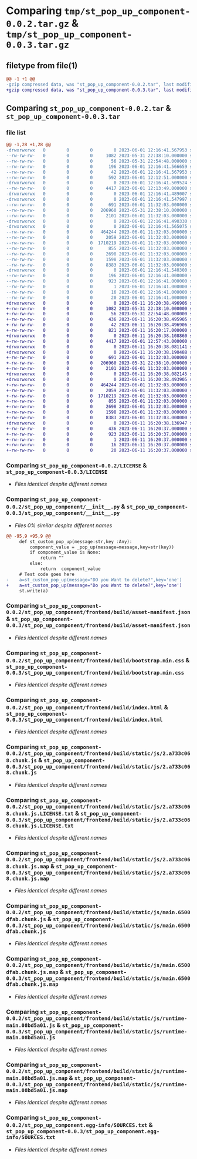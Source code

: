 # Comparing `tmp/st_pop_up_component-0.0.2.tar.gz` & `tmp/st_pop_up_component-0.0.3.tar.gz`

## filetype from file(1)

```diff
@@ -1 +1 @@
-gzip compressed data, was "st_pop_up_component-0.0.2.tar", last modified: Thu Jun  1 12:16:41 2023, max compression
+gzip compressed data, was "st_pop_up_component-0.0.3.tar", last modified: Sun Jun 11 16:20:38 2023, max compression
```

## Comparing `st_pop_up_component-0.0.2.tar` & `st_pop_up_component-0.0.3.tar`

### file list

```diff
@@ -1,28 +1,28 @@
-drwxrwxrwx   0        0        0        0 2023-06-01 12:16:41.567953 st_pop_up_component-0.0.2/
--rw-rw-rw-   0        0        0     1082 2023-05-31 22:38:10.000000 st_pop_up_component-0.0.2/LICENSE
--rw-rw-rw-   0        0        0       56 2023-05-31 22:54:48.000000 st_pop_up_component-0.0.2/MANIFEST.in
--rw-rw-rw-   0        0        0      196 2023-06-01 12:16:41.566659 st_pop_up_component-0.0.2/PKG-INFO
--rw-rw-rw-   0        0        0       42 2023-06-01 12:16:41.567953 st_pop_up_component-0.0.2/setup.cfg
--rw-rw-rw-   0        0        0      592 2023-06-01 12:12:51.000000 st_pop_up_component-0.0.2/setup.py
-drwxrwxrwx   0        0        0        0 2023-06-01 12:16:41.509524 st_pop_up_component-0.0.2/st_pop_up_component/
--rw-rw-rw-   0        0        0     4417 2023-06-01 12:13:49.000000 st_pop_up_component-0.0.2/st_pop_up_component/__init__.py
-drwxrwxrwx   0        0        0        0 2023-06-01 12:16:41.489007 st_pop_up_component-0.0.2/st_pop_up_component/frontend/
-drwxrwxrwx   0        0        0        0 2023-06-01 12:16:41.547997 st_pop_up_component-0.0.2/st_pop_up_component/frontend/build/
--rw-rw-rw-   0        0        0      691 2023-06-01 11:32:03.000000 st_pop_up_component-0.0.2/st_pop_up_component/frontend/build/asset-manifest.json
--rw-rw-rw-   0        0        0   206960 2023-05-31 22:38:10.000000 st_pop_up_component-0.0.2/st_pop_up_component/frontend/build/bootstrap.min.css
--rw-rw-rw-   0        0        0     2101 2023-06-01 11:32:03.000000 st_pop_up_component-0.0.2/st_pop_up_component/frontend/build/index.html
-drwxrwxrwx   0        0        0        0 2023-06-01 12:16:41.490330 st_pop_up_component-0.0.2/st_pop_up_component/frontend/build/static/
-drwxrwxrwx   0        0        0        0 2023-06-01 12:16:41.565075 st_pop_up_component-0.0.2/st_pop_up_component/frontend/build/static/js/
--rw-rw-rw-   0        0        0   464244 2023-06-01 11:32:03.000000 st_pop_up_component-0.0.2/st_pop_up_component/frontend/build/static/js/2.a733c068.chunk.js
--rw-rw-rw-   0        0        0     2059 2023-06-01 11:32:03.000000 st_pop_up_component-0.0.2/st_pop_up_component/frontend/build/static/js/2.a733c068.chunk.js.LICENSE.txt
--rw-rw-rw-   0        0        0  1710219 2023-06-01 11:32:03.000000 st_pop_up_component-0.0.2/st_pop_up_component/frontend/build/static/js/2.a733c068.chunk.js.map
--rw-rw-rw-   0        0        0      855 2023-06-01 11:32:03.000000 st_pop_up_component-0.0.2/st_pop_up_component/frontend/build/static/js/main.6500dfab.chunk.js
--rw-rw-rw-   0        0        0     2698 2023-06-01 11:32:03.000000 st_pop_up_component-0.0.2/st_pop_up_component/frontend/build/static/js/main.6500dfab.chunk.js.map
--rw-rw-rw-   0        0        0     1598 2023-06-01 11:32:03.000000 st_pop_up_component-0.0.2/st_pop_up_component/frontend/build/static/js/runtime-main.08bd5a01.js
--rw-rw-rw-   0        0        0     8383 2023-06-01 11:32:03.000000 st_pop_up_component-0.0.2/st_pop_up_component/frontend/build/static/js/runtime-main.08bd5a01.js.map
-drwxrwxrwx   0        0        0        0 2023-06-01 12:16:41.540300 st_pop_up_component-0.0.2/st_pop_up_component.egg-info/
--rw-rw-rw-   0        0        0      196 2023-06-01 12:16:41.000000 st_pop_up_component-0.0.2/st_pop_up_component.egg-info/PKG-INFO
--rw-rw-rw-   0        0        0      923 2023-06-01 12:16:41.000000 st_pop_up_component-0.0.2/st_pop_up_component.egg-info/SOURCES.txt
--rw-rw-rw-   0        0        0        1 2023-06-01 12:16:41.000000 st_pop_up_component-0.0.2/st_pop_up_component.egg-info/dependency_links.txt
--rw-rw-rw-   0        0        0       16 2023-06-01 12:16:41.000000 st_pop_up_component-0.0.2/st_pop_up_component.egg-info/requires.txt
--rw-rw-rw-   0        0        0       20 2023-06-01 12:16:41.000000 st_pop_up_component-0.0.2/st_pop_up_component.egg-info/top_level.txt
+drwxrwxrwx   0        0        0        0 2023-06-11 16:20:38.496906 st_pop_up_component-0.0.3/
+-rw-rw-rw-   0        0        0     1082 2023-05-31 22:38:10.000000 st_pop_up_component-0.0.3/LICENSE
+-rw-rw-rw-   0        0        0       56 2023-05-31 22:54:48.000000 st_pop_up_component-0.0.3/MANIFEST.in
+-rw-rw-rw-   0        0        0      436 2023-06-11 16:20:38.495905 st_pop_up_component-0.0.3/PKG-INFO
+-rw-rw-rw-   0        0        0       42 2023-06-11 16:20:38.496906 st_pop_up_component-0.0.3/setup.cfg
+-rw-rw-rw-   0        0        0      821 2023-06-11 16:20:17.000000 st_pop_up_component-0.0.3/setup.py
+drwxrwxrwx   0        0        0        0 2023-06-11 16:20:38.108860 st_pop_up_component-0.0.3/st_pop_up_component/
+-rw-rw-rw-   0        0        0     4417 2023-06-01 12:57:43.000000 st_pop_up_component-0.0.3/st_pop_up_component/__init__.py
+drwxrwxrwx   0        0        0        0 2023-06-11 16:20:38.081141 st_pop_up_component-0.0.3/st_pop_up_component/frontend/
+drwxrwxrwx   0        0        0        0 2023-06-11 16:20:38.190488 st_pop_up_component-0.0.3/st_pop_up_component/frontend/build/
+-rw-rw-rw-   0        0        0      691 2023-06-01 11:32:03.000000 st_pop_up_component-0.0.3/st_pop_up_component/frontend/build/asset-manifest.json
+-rw-rw-rw-   0        0        0   206960 2023-05-31 22:38:10.000000 st_pop_up_component-0.0.3/st_pop_up_component/frontend/build/bootstrap.min.css
+-rw-rw-rw-   0        0        0     2101 2023-06-01 11:32:03.000000 st_pop_up_component-0.0.3/st_pop_up_component/frontend/build/index.html
+drwxrwxrwx   0        0        0        0 2023-06-11 16:20:38.082145 st_pop_up_component-0.0.3/st_pop_up_component/frontend/build/static/
+drwxrwxrwx   0        0        0        0 2023-06-11 16:20:38.493905 st_pop_up_component-0.0.3/st_pop_up_component/frontend/build/static/js/
+-rw-rw-rw-   0        0        0   464244 2023-06-01 11:32:03.000000 st_pop_up_component-0.0.3/st_pop_up_component/frontend/build/static/js/2.a733c068.chunk.js
+-rw-rw-rw-   0        0        0     2059 2023-06-01 11:32:03.000000 st_pop_up_component-0.0.3/st_pop_up_component/frontend/build/static/js/2.a733c068.chunk.js.LICENSE.txt
+-rw-rw-rw-   0        0        0  1710219 2023-06-01 11:32:03.000000 st_pop_up_component-0.0.3/st_pop_up_component/frontend/build/static/js/2.a733c068.chunk.js.map
+-rw-rw-rw-   0        0        0      855 2023-06-01 11:32:03.000000 st_pop_up_component-0.0.3/st_pop_up_component/frontend/build/static/js/main.6500dfab.chunk.js
+-rw-rw-rw-   0        0        0     2698 2023-06-01 11:32:03.000000 st_pop_up_component-0.0.3/st_pop_up_component/frontend/build/static/js/main.6500dfab.chunk.js.map
+-rw-rw-rw-   0        0        0     1598 2023-06-01 11:32:03.000000 st_pop_up_component-0.0.3/st_pop_up_component/frontend/build/static/js/runtime-main.08bd5a01.js
+-rw-rw-rw-   0        0        0     8383 2023-06-01 11:32:03.000000 st_pop_up_component-0.0.3/st_pop_up_component/frontend/build/static/js/runtime-main.08bd5a01.js.map
+drwxrwxrwx   0        0        0        0 2023-06-11 16:20:38.136947 st_pop_up_component-0.0.3/st_pop_up_component.egg-info/
+-rw-rw-rw-   0        0        0      436 2023-06-11 16:20:37.000000 st_pop_up_component-0.0.3/st_pop_up_component.egg-info/PKG-INFO
+-rw-rw-rw-   0        0        0      923 2023-06-11 16:20:37.000000 st_pop_up_component-0.0.3/st_pop_up_component.egg-info/SOURCES.txt
+-rw-rw-rw-   0        0        0        1 2023-06-11 16:20:37.000000 st_pop_up_component-0.0.3/st_pop_up_component.egg-info/dependency_links.txt
+-rw-rw-rw-   0        0        0       16 2023-06-11 16:20:37.000000 st_pop_up_component-0.0.3/st_pop_up_component.egg-info/requires.txt
+-rw-rw-rw-   0        0        0       20 2023-06-11 16:20:37.000000 st_pop_up_component-0.0.3/st_pop_up_component.egg-info/top_level.txt
```

### Comparing `st_pop_up_component-0.0.2/LICENSE` & `st_pop_up_component-0.0.3/LICENSE`

 * *Files identical despite different names*

### Comparing `st_pop_up_component-0.0.2/st_pop_up_component/__init__.py` & `st_pop_up_component-0.0.3/st_pop_up_component/__init__.py`

 * *Files 0% similar despite different names*

```diff
@@ -95,9 +95,9 @@
     def st_custom_pop_up(message:str,key :Any):
         component_value = _pop_up(message=message,key=str(key))
         if component_value is None:
             return ""
         else:
             return  component_value
     # Test code goes here
-    a=st_custom_pop_up(message="DO you Want to delete?",key='one')
+    a=st_custom_pop_up(message="Do you Want to delete?",key='one')
     st.write(a)
```

### Comparing `st_pop_up_component-0.0.2/st_pop_up_component/frontend/build/asset-manifest.json` & `st_pop_up_component-0.0.3/st_pop_up_component/frontend/build/asset-manifest.json`

 * *Files identical despite different names*

### Comparing `st_pop_up_component-0.0.2/st_pop_up_component/frontend/build/bootstrap.min.css` & `st_pop_up_component-0.0.3/st_pop_up_component/frontend/build/bootstrap.min.css`

 * *Files identical despite different names*

### Comparing `st_pop_up_component-0.0.2/st_pop_up_component/frontend/build/index.html` & `st_pop_up_component-0.0.3/st_pop_up_component/frontend/build/index.html`

 * *Files identical despite different names*

### Comparing `st_pop_up_component-0.0.2/st_pop_up_component/frontend/build/static/js/2.a733c068.chunk.js` & `st_pop_up_component-0.0.3/st_pop_up_component/frontend/build/static/js/2.a733c068.chunk.js`

 * *Files identical despite different names*

### Comparing `st_pop_up_component-0.0.2/st_pop_up_component/frontend/build/static/js/2.a733c068.chunk.js.LICENSE.txt` & `st_pop_up_component-0.0.3/st_pop_up_component/frontend/build/static/js/2.a733c068.chunk.js.LICENSE.txt`

 * *Files identical despite different names*

### Comparing `st_pop_up_component-0.0.2/st_pop_up_component/frontend/build/static/js/2.a733c068.chunk.js.map` & `st_pop_up_component-0.0.3/st_pop_up_component/frontend/build/static/js/2.a733c068.chunk.js.map`

 * *Files identical despite different names*

### Comparing `st_pop_up_component-0.0.2/st_pop_up_component/frontend/build/static/js/main.6500dfab.chunk.js` & `st_pop_up_component-0.0.3/st_pop_up_component/frontend/build/static/js/main.6500dfab.chunk.js`

 * *Files identical despite different names*

### Comparing `st_pop_up_component-0.0.2/st_pop_up_component/frontend/build/static/js/main.6500dfab.chunk.js.map` & `st_pop_up_component-0.0.3/st_pop_up_component/frontend/build/static/js/main.6500dfab.chunk.js.map`

 * *Files identical despite different names*

### Comparing `st_pop_up_component-0.0.2/st_pop_up_component/frontend/build/static/js/runtime-main.08bd5a01.js` & `st_pop_up_component-0.0.3/st_pop_up_component/frontend/build/static/js/runtime-main.08bd5a01.js`

 * *Files identical despite different names*

### Comparing `st_pop_up_component-0.0.2/st_pop_up_component/frontend/build/static/js/runtime-main.08bd5a01.js.map` & `st_pop_up_component-0.0.3/st_pop_up_component/frontend/build/static/js/runtime-main.08bd5a01.js.map`

 * *Files identical despite different names*

### Comparing `st_pop_up_component-0.0.2/st_pop_up_component.egg-info/SOURCES.txt` & `st_pop_up_component-0.0.3/st_pop_up_component.egg-info/SOURCES.txt`

 * *Files identical despite different names*

